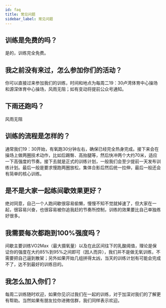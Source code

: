 ```yaml
---
id: faq
title: 常见问题
sidebar_label: 常见问题
---
```


## 训练是免费的吗？

是的，训练完全免费。


## 我之前没有来过，怎么参加你们的活动？

你可以直接过来参加我们的训练，时间和地点为每周二19：30卢湾体育中心操场和源深体育中心操场，风雨无阻；如有变动将提前公众号通知。

## 下雨还跑吗？

风雨无阻

## 训练的流程是怎样的？

通常我们19：30开始，有氧跑30分钟左右，确保已经完全热身完成。接下来会在操场上做两圈技术动作，比如后踢臀、高抬腿等，然后快冲两个大约70米，适应一下高强度的节奏。接下去就是正式的训练计划，一般我们会至少提前一天发布训练计划。最后一般是要求慢跑两圈放松，集体合影后然后统一拉伸，最后一般还会有简单的核心训练。

## 是不是大家一起练间歇效果更好？

绝对同意，自己一个人跑间歇很容易偷懒，慢慢不知不觉就掉速了，但大家在一起，很容易兴奋，也很容易被你追我赶的节奏所控制，训练的效果要比自己单独练好很多。

## 我需要每次都跑到100%强度吗？

间歇主要训练VO2Max（最大摄氧量）以及在此区间往下的乳酸阈值，理论是保证你的强度在大约85%到95%之间即可（因人而异），我们并不是做无氧训练，不需要把自己逼到散架；另外如果开始几组拼得太凶，当天的训练计划有可能会完成不了，达不到最好的训练目的。

## 我怎么加入你们？

每周二训练随时欢迎，如果你见识过我们在一起的训练，对于加深对我们的了解更有帮助。当然如果有朋友拉你进微信群，我们同样表示欢迎。